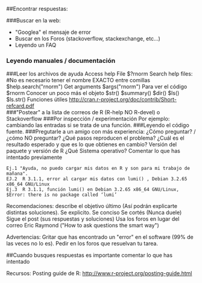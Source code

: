 ##Encontrar respuestas:

###Buscar en la web:
* "Googlea" el mensaje de error
* Buscar en los Foros (stackoverflow, stackexchange, etc...)
* Leyendo un FAQ

### Leyendo manuales / documentación
###Leer los archivos de ayuda
  Access help File
    $?rnorm
  Search help files:
  #No es necesario tener el nombre EXACTO entre comillas
    $help.search("rnorm")
  Get arguments
    $args("rnorm")
  Para ver el código
    $rnorm
  Conocer un poco más el objeto
    $str()
    $summary()
    $dir()
    $ls()
    $ls.str()
  Funciones útiles
  http://cran.r-project.org/doc/contrib/Short-refcard.pdf  
###"Postear" a la lista de correos de R (R-help NO R-devel) o Stackoverflow
###Por inspección / experimentación
  Por ejemplo: cambiando las entradas si se trata de una función.
###Leyendo el código fuente.
###Pregutarle a un amigo con más experiencia:
  ¿Cómo preguntar?  / ¿cómo NO preguntar?
    ¿Qué pasos reproducen el problema?
    ¿Cuál es el resultado esperado y que es lo que obtienes en cambio?
    Versión del paquete y versión de R 
    ¿Qué Sistema operativo?
    Comentar lo que has intentado previamente

    Ej.1 "Ayuda, no puedo cargar mis datos en R y son para mi trabajo de mañana".
    EJ.2  R 3.1.1, error al cargar mis datos con lumi() , Debian 3.2.65 x86_64 GNU/Linux
    Ej.3  R 3.1.1, función lumi() en Debian 3.2.65 x86_64 GNU/Linux,  $Error: there is no package called ‘lumi’

Recomendaciones:
  describe el objetivo último (Así podrán explicarte distintas soluciones).
  Se explicito.
  Se conciso
  Se cortés (Nunca duele)
  Sigue el post (sus respuestas y soluciones) 
  Usa los foros en lugar del correo
  Eric Raymond ("How to  ask questions the smart way")

Advertencias:
  Gritar que has encontrado un "error" en el software (99% de las veces no lo es).
  Pedir en los foros que resuelvan tu tarea.

##Cuando busques respuestas es importante comentar lo que has intentado

Recursos:
Posting guide de R: http://www.r-project.org/posting-guide.html
